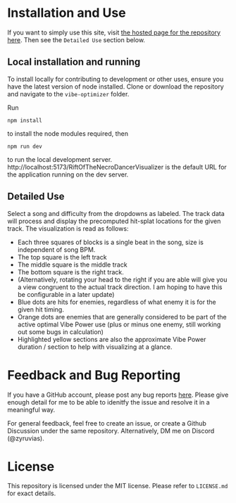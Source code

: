 # Installation and Use
If you want to simply use this site, visit [the hosted page for the repository here](https://zyruvias.github.io/RiftOfTheNecroDancerVisualizer/). Then see the `Detailed Use` section below.

## Local installation and running
To install locally for contributing to development or other uses, ensure you have the latest version of node installed.
Clone or download the repository and navigate to the `vibe-optimizer` folder.

Run
```
npm install
```
to install the node modules required, then
```
npm run dev
```

to run the local development server. http://localhost:5173/RiftOfTheNecroDancerVisualizer is the default URL for the application running on the dev server.

## Detailed Use
Select a song and difficulty from the dropdowns as labeled. The track data will process and display the precomputed hit-splat locations for the given track. The visualization is read as follows:
* Each three squares of blocks is a single beat in the song, size is independent of song BPM.
* The top square is the left track
* The middle square is the middle track
* The bottom square is the right track.
* (Alternatively, rotating your head to the right if you are able will give you a view congruent to the actual track direction. I am hoping to have this be configurable in a later update)
* Blue dots are hits for enemies, regardless of what enemy it is for the given hit timing.
* Orange dots are enemies that are generally considered to be part of the active optimal Vibe Power use (plus or minus one enemy, still working out some bugs in calculation)
* Highlighted yellow sections are also the approximate Vibe Power duration / section to help with visualizing at a glance.

# Feedback and Bug Reporting
If you have a GitHub account, please post any bug reports [here](https://github.com/Zyruvias/RiftOfTheNecroDancerVisualizer/issues). Please give enough detail for me to be able to idenitfy the issue and resolve it in a meaningful way.

For general feedback, feel free to create an issue, or create a Github Discussion under the same repository. Alternatively, DM me on Discord (@zyruvias).

# License
This repository is licensed under the MIT license. Please refer to `LICENSE.md` for exact details. 